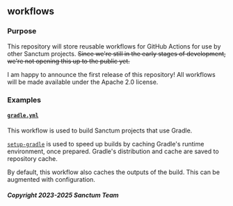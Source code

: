 ## workflows
### Purpose
This repository will store reusable workflows for GitHub Actions for use by other Sanctum projects.
~~Since we're still in the early stages of development, we're not opening this up to the public yet.~~

I am happy to announce the first release of this repository!
All workflows will be made available under the Apache 2.0 license.

### Examples
#### [`gradle.yml`](./.github/workflows/gradle.yml)
This workflow is used to build Sanctum projects that use Gradle.

[`setup-gradle`](https://github.com/gradle/actions?tab=readme-ov-file#the-setup-gradle-action) is used to speed up builds by caching
Gradle's runtime environment, once prepared. Gradle's distribution and cache are saved to repository cache.

By default, this workflow also caches the outputs of the build. This can be augmented with configuration. 
##### Copyright 2023-2025 Sanctum Team
